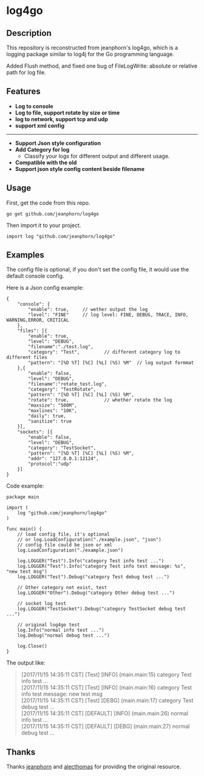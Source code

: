 # log4go

## Description

This repository is reconstructed from jeanphorn's log4go, which is a logging package similar to log4j for the Go programming language.

Added Flush method, and fixed one bug of FileLogWrite: absolute or relative path for log file.

## Features

-   **Log to console**
-   **Log to file, support rotate by size or time**
-   **log to network, support tcp and udp**
-   **support xml config**

---------------------------

-   **Support Json style configuration**
-   **Add Category for log**
    * Classify your logs for different output and different usage.
-   **Compatible with the old**
-   **Support json style config content beside filename**

## Usage

First, get the code from this repo. 

```go get github.com/jeanphorn/log4go```

Then import it to your project.

```import log "github.com/jeanphorn/log4go"```


## Examples

The config file is optional, if you don't set the config file, it would use the default console config.

Here is a Json config example:

```
{
    "console": {
        "enable": true,		// wether output the log
        "level": "FINE"		// log level: FINE, DEBUG, TRACE, INFO, WARNING,ERROR, CRITICAL
    },  
    "files": [{
        "enable": true,
        "level": "DEBUG",
        "filename":"./test.log",
        "category": "Test",			// different category log to different files
        "pattern": "[%D %T] [%C] [%L] (%S) %M"	// log output formmat
    },{ 
        "enable": false,
        "level": "DEBUG",
        "filename":"rotate_test.log",
        "category": "TestRotate",
        "pattern": "[%D %T] [%C] [%L] (%S) %M",
        "rotate": true,				// whether rotate the log
        "maxsize": "500M",
        "maxlines": "10K",
        "daily": true,
        "sanitize": true
    }], 
    "sockets": [{
        "enable": false,
        "level": "DEBUG",
        "category": "TestSocket",
        "pattern": "[%D %T] [%C] [%L] (%S) %M",
        "addr": "127.0.0.1:12124",
        "protocol":"udp"
    }]  
}
```

Code example:

```
package main

import (
	log "github.com/jeanphorn/log4go"
)

func main() {
	// load config file, it's optional
	// or log.LoadConfiguration("./example.json", "json")
	// config file could be json or xml
	log.LoadConfiguration("./example.json")

	log.LOGGER("Test").Info("category Test info test ...")
	log.LOGGER("Test").Info("category Test info test message: %s", "new test msg")
	log.LOGGER("Test").Debug("category Test debug test ...")

	// Other category not exist, test
	log.LOGGER("Other").Debug("category Other debug test ...")

	// socket log test
	log.LOGGER("TestSocket").Debug("category TestSocket debug test ...")

	// original log4go test
	log.Info("normal info test ...")
	log.Debug("normal debug test ...")

	log.Close()
}

```

The output like:

> [2017/11/15 14:35:11 CST] [Test] [INFO] (main.main:15) category Test info test ...     
> [2017/11/15 14:35:11 CST] [Test] [INFO] (main.main:16) category Test info test message: new test msg     
> [2017/11/15 14:35:11 CST] [Test] [DEBG] (main.main:17) category Test debug test ...     
> [2017/11/15 14:35:11 CST] [DEFAULT] [INFO] (main.main:26) normal info test ...     
> [2017/11/15 14:35:11 CST] [DEFAULT] [DEBG] (main.main:27) normal debug test ...    


## Thanks

Thanks [jeanphorn](https://github.com/jeanphorn/log4go) and [alecthomas](https://github.com/alecthomas/log4go) for providing the original resource.
